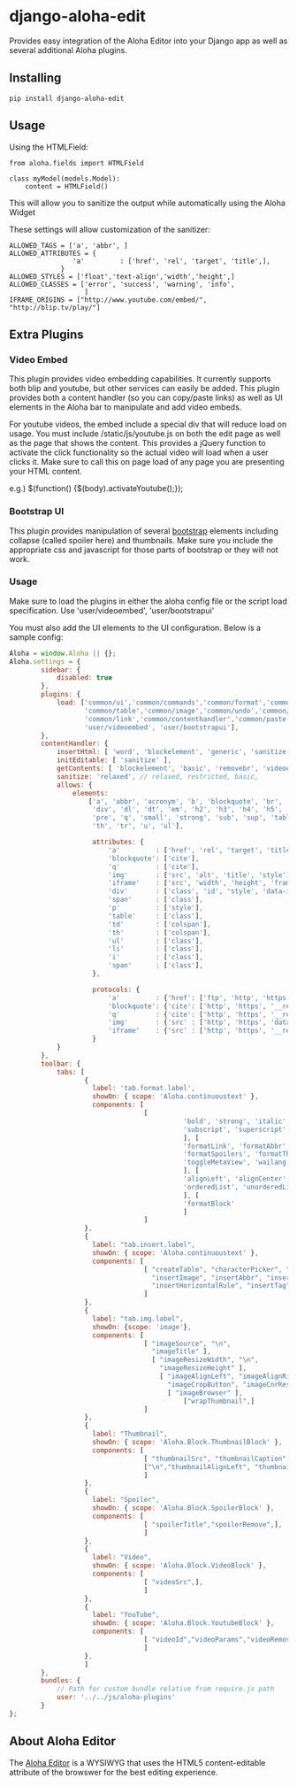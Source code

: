 django-aloha-edit
=================

Provides easy integration of the Aloha Editor into your Django app as well as several additional Aloha plugins.

Installing
----------

    pip install django-aloha-edit

Usage
-----

Using the HTMLField:

    from aloha.fields import HTMLField

    class myModel(models.Model):
        content = HTMLField()

This will allow you to sanitize the output while automatically using the Aloha Widget

These settings will allow customization of the sanitizer:

    ALLOWED_TAGS = ['a', 'abbr', ]
    ALLOWED_ATTRIBUTES = {
                    'a'         : ['href', 'rel', 'target', 'title',],
                 }
    ALLOWED_STYLES = ['float','text-align','width','height',]
    ALLOWED_CLASSES = ['error', 'success', 'warning', 'info',
                       ]
    IFRAME_ORIGINS = ["http://www.youtube.com/embed/", "http://blip.tv/play/"]

Extra Plugins
-------------

### Video Embed

This plugin provides video embedding capabilities. It currently supports both blip and youtube, but other services can easily be added.
This plugin provides both a content handler (so you can copy/paste links) as well as UI elements in the Aloha bar to manipulate and add
video embeds.

For youtube videos, the embed include a special div that will reduce load on usage. You must include /static/js/youtube.js on both the
edit page as well as the page that shows the content. This provides a jQuery function to activate the click functionality so the
actual video will load when a user clicks it. Make sure to call this on page load of any page you are presenting your HTML content.

e.g.) $(function() {$(body).activateYoutube();});

### Bootstrap UI

This plugin provides manipulation of several [bootstrap](http://twitter.github.io/bootstrap/) elements including collapse (called spoiler here)
and thumbnails. Make sure you include the appropriate css and javascript for those parts of bootstrap or they will not work.

### Usage

Make sure to load the plugins in either the aloha config file or the script load specification. Use 'user/videoembed', 'user/bootstrapui'

You must also add the UI elements to the UI configuration. Below is a sample config:

```javascript
Aloha = window.Aloha || {};
Aloha.settings = {
		sidebar: {
			disabled: true
		},
		plugins: {
			load: ['common/ui','common/commands','common/format','common/list', 'common/align',
			       'common/table','common/image','common/undo','common/abbr',
			       'common/link','common/contenthandler','common/paste','common/block','common/characterpicker',
			       'user/videoembed', 'user/bootstrapui'],
		},
		contentHandler: {
			insertHtml: [ 'word', 'blockelement', 'generic', 'sanitize', 'videoembed', ],
			initEditable: [ 'sanitize' ],
			getContents: [ 'blockelement', 'basic', 'removebr', 'videoembed', 'spoiler', 'sanitize', ],
			sanitize: 'relaxed', // relaxed, restricted, basic,
			allows: {
				elements: 
					['a', 'abbr', 'acronym', 'b', 'blockquote', 'br', 'cite', 'code', 'dd', 'del',
					 'div', 'dl', 'dt', 'em', 'h2', 'h3', 'h4', 'h5', 'i', 'iframe', 'img', 'ins', 'li', 'ol', 'p',
					 'pre', 'q', 'small', 'strong', 'sub', 'sup', 'table', 'td',
					 'th', 'tr', 'u', 'ul'],

					 attributes: {
						 'a'         : ['href', 'rel', 'target', 'title', 'data-toggle', 'class'],
						 'blockquote': ['cite'],
						 'q'         : ['cite'],
						 'img'       : ['src', 'alt', 'title', 'style'],
						 'iframe'    : ['src', 'width', 'height', 'frameborder', 'allowfullscreen'],
						 'div'       : ['class', 'id', 'style', 'data-id', 'data-params'],
						 'span'      : ['class'],
						 'p'         : ['style'],
						 'table'     : ['class'],
						 'td'        : ['colspan'],
						 'th'        : ['colspan'],
						 'ul'        : ['class'],
						 'li'        : ['class'],
						 'i'         : ['class'],
						 'span'      : ['class'],
					 },

					 protocols: {
						 'a'         : {'href': ['ftp', 'http', 'https', 'mailto', '__relative__']}, // Sanitize.RELATIVE
						 'blockquote': {'cite': ['http', 'https', '__relative__']},
						 'q'         : {'cite': ['http', 'https', '__relative__']},
						 'img'       : {'src' : ['http', 'https', 'data', '__relative__']},
						 'iframe'    : {'src' : ['http', 'https', '__relative__']}
					 }
			}
		},
		toolbar: {
			tabs: [
			       {
			      	 label: 'tab.format.label',
			      	 showOn: { scope: 'Aloha.continuoustext' },
			      	 components: [
			      	              [
											'bold', 'strong', 'italic', 'emphasis', '\n',
											'subscript', 'superscript', 'strikethrough', 'quote',
											], [
											'formatLink', 'formatAbbr', 'formatNumeratedHeaders', 'toggleDragDrop', '\n',
											'formatSpoilers', 'formatThumbnail', 'addVideo', '\n',
											'toggleMetaView', 'wailang', 'toggleFormatlessPaste',
											], [
											'alignLeft', 'alignCenter', 'alignRight', 'alignJustify', '\n',
											'orderedList', 'unorderedList', 'indentList', 'outdentList'
											], [
											'formatBlock'
											]
			      	              ]
			       },
			       {
			      	 label: "tab.insert.label",
			      	 showOn: { scope: 'Aloha.continuoustext' },
			      	 components: [
			      	              [ "createTable", "characterPicker", "insertLink",
			      	                "insertImage", "insertAbbr", "insertToc",
			      	                "insertHorizontalRule", "insertTag", 'insertSpoilers', 'insertVideo','insertThumbnail',]
			      	              ]
			       },
			       {
			      	 label: "tab.img.label",
			      	 showOn: {scope: 'image'},
			      	 components: [
			      	              [ "imageSource", "\n",
			      	                "imageTitle" ],
			      	                [ "imageResizeWidth", "\n",
			      	                  "imageResizeHeight" ],
			      	                  [ "imageAlignLeft", "imageAlignRight", "imageAlignNone", "\n",
			      	                    "imageCropButton", "imageCnrReset", "imageCnrRatio",   ],
			      	                    [ "imageBrowser" ],
			      	              			["wrapThumbnail",]
			      	              ]
			       },
			       {
			      	 label: "Thumbnail",
			      	 showOn: { scope: 'Aloha.Block.ThumbnailBlock' },
			      	 components: [
			      	              [ "thumbnailSrc", "thumbnailCaption","thumbnailRemove",],
			      	              ["\n","thumbnailAlignLeft", "thumbnailAlignRight", "thumbnailAlignNone"]
			      	              ]
			       },
			       {
			      	 label: "Spoiler",
			      	 showOn: { scope: 'Aloha.Block.SpoilerBlock' },
			      	 components: [
			      	              [ "spoilerTitle","spoilerRemove",],
			      	              ]
			       },
			       {
			      	 label: "Video",
			      	 showOn: { scope: 'Aloha.Block.VideoBlock' },
			      	 components: [
			      	              [ "videoSrc",],
			      	              ]
			       },
			       {
			      	 label: "YouTube",
			      	 showOn: { scope: 'Aloha.Block.YoutubeBlock' },
			      	 components: [
			      	              [ "videoId","videoParams","videoRemove"],
			      	              ]
			       },
			       ]
		},
		bundles: {
			// Path for custom bundle relative from require.js path
			user: '../../js/aloha-plugins'
		}
};

```

About Aloha Editor
------------------
The [Aloha Editor](http://www.aloha-editor.org/) is a WYSIWYG that uses the
HTML5 content-editable attribute of the browswer for the best editing experience.

